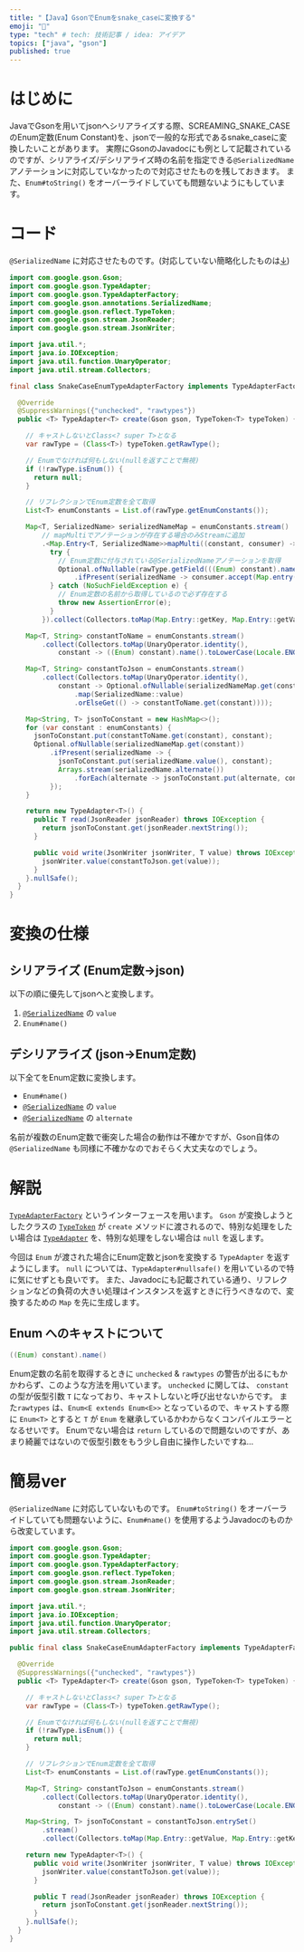 ```yaml
---
title: "【Java】GsonでEnumをsnake_caseに変換する"
emoji: "🐍"
type: "tech" # tech: 技術記事 / idea: アイデア
topics: ["java", "gson"]
published: true
---
```


# はじめに

JavaでGsonを用いてjsonへシリアライズする際、SCREAMING_SNAKE_CASEのEnum定数(Enum Constant)を、jsonで一般的な形式であるsnake_caseに変換したいことがあります。
実際にGsonのJavadocにも例として記載されているのですが、シリアライズ/デシリアライズ時の名前を指定できる`@SerializedName` アノテーションに対応していなかったので対応させたものを残しておきます。
また、`Enum#toString()` をオーバーライドしていても問題ないようにもしています。

# コード

`@SerializedName` に対応させたものです。(対応していない簡略化したものは[↓](#簡易ver))

```java
import com.google.gson.Gson;
import com.google.gson.TypeAdapter;
import com.google.gson.TypeAdapterFactory;
import com.google.gson.annotations.SerializedName;
import com.google.gson.reflect.TypeToken;
import com.google.gson.stream.JsonReader;
import com.google.gson.stream.JsonWriter;

import java.util.*;
import java.io.IOException;
import java.util.function.UnaryOperator;
import java.util.stream.Collectors;

final class SnakeCaseEnumTypeAdapterFactory implements TypeAdapterFactory {

  @Override
  @SuppressWarnings({"unchecked", "rawtypes"})
  public <T> TypeAdapter<T> create(Gson gson, TypeToken<T> typeToken) {

    // キャストしないとClass<? super T>となる
    var rawType = (Class<T>) typeToken.getRawType();

    // Enumでなければ何もしない(nullを返すことで無視)
    if (!rawType.isEnum()) {
      return null;
    }

    // リフレクションでEnum定数を全て取得
    List<T> enumConstants = List.of(rawType.getEnumConstants());

    Map<T, SerializedName> serializedNameMap = enumConstants.stream()
        // mapMultiでアノテーションが存在する場合のみStreamに追加 
        .<Map.Entry<T, SerializedName>>mapMulti((constant, consumer) -> {
          try {
            // Enum定数に付与されている@SerializedNameアノテーションを取得
            Optional.ofNullable(rawType.getField(((Enum) constant).name()).getAnnotation(SerializedName.class))
                .ifPresent(serializedName -> consumer.accept(Map.entry(constant, serializedName)));
          } catch (NoSuchFieldException e) {
            // Enum定数の名前から取得しているので必ず存在する
            throw new AssertionError(e);
          }
        }).collect(Collectors.toMap(Map.Entry::getKey, Map.Entry::getValue));

    Map<T, String> constantToName = enumConstants.stream()
        .collect(Collectors.toMap(UnaryOperator.identity(),
            constant -> ((Enum) constant).name().toLowerCase(Locale.ENGLISH)));

    Map<T, String> constantToJson = enumConstants.stream()
        .collect(Collectors.toMap(UnaryOperator.identity(),
            constant -> Optional.ofNullable(serializedNameMap.get(constant))
                .map(SerializedName::value)
                .orElseGet(() -> constantToName.get(constant))));

    Map<String, T> jsonToConstant = new HashMap<>();
    for (var constant : enumConstants) {
      jsonToConstant.put(constantToName.get(constant), constant);
      Optional.ofNullable(serializedNameMap.get(constant))
          .ifPresent(serializedName -> {
            jsonToConstant.put(serializedName.value(), constant);
            Arrays.stream(serializedName.alternate())
                .forEach(alternate -> jsonToConstant.put(alternate, constant));
          });
    }

    return new TypeAdapter<T>() {
      public T read(JsonReader jsonReader) throws IOException {
        return jsonToConstant.get(jsonReader.nextString());
      }

      public void write(JsonWriter jsonWriter, T value) throws IOException {
        jsonWriter.value(constantToJson.get(value));
      }
    }.nullSafe();
  }
}
```

# 変換の仕様

## シリアライズ (Enum定数→json)

以下の順に優先してjsonへと変換します。

1. [`@SerializedName`](https://javadoc.io/doc/com.google.code.gson/gson/latest/com.google.gson/com/google/gson/annotations/SerializedName.html) の `value`
2. `Enum#name()`

## デシリアライズ (json→Enum定数)

以下全てをEnum定数に変換します。

- `Enum#name()`
- [`@SerializedName`](https://javadoc.io/doc/com.google.code.gson/gson/latest/com.google.gson/com/google/gson/annotations/SerializedName.html) の `value`
- [`@SerializedName`](https://javadoc.io/doc/com.google.code.gson/gson/latest/com.google.gson/com/google/gson/annotations/SerializedName.html) の `alternate`

名前が複数のEnum定数で衝突した場合の動作は不確かですが、Gson自体の `@SerializedName` も同様に不確かなのでおそらく大丈夫なのでしょう。

# 解説

[`TypeAdapterFactory`](https://javadoc.io/doc/com.google.code.gson/gson/latest/com.google.gson/com/google/gson/TypeAdapterFactory.html) というインターフェースを用います。
`Gson` が変換しようとしたクラスの [`TypeToken`](https://javadoc.io/doc/com.google.code.gson/gson/latest/com.google.gson/com/google/gson/reflect/TypeToken.html) が `create` メソッドに渡されるので、特別な処理をしたい場合は [`TypeAdapter`](https://javadoc.io/doc/com.google.code.gson/gson/latest/com.google.gson/com/google/gson/TypeAdapter.html) を、特別な処理をしない場合は `null` を返します。

今回は `Enum` が渡された場合にEnum定数とjsonを変換する `TypeAdapter` を返すようにします。
`null` については、`TypeAdapter#nullsafe()` を用いているので特に気にせずとも良いです。
また、Javadocにも記載されている通り、リフレクションなどの負荷の大きい処理はインスタンスを返すときに行うべきなので、変換するための `Map` を先に生成します。

## Enum へのキャストについて

```java
((Enum) constant).name()
```

Enum定数の名前を取得するときに `unchecked` & `rawtypes` の警告が出るにもかかわらず、このような方法を用いています。
`unchecked` に関しては、 `constant` の型が仮型引数 `T` になっており、キャストしないと呼び出せないからです。
また`rawtypes` は、`Enum<E extends Enum<E>>` となっているので、キャストする際に `Enum<T>` とすると `T` が `Enum` を継承しているかわからなくコンパイルエラーとなるせいです。
Enumでない場合は `return` しているので問題ないのですが、あまり綺麗ではないので仮型引数をもう少し自由に操作したいですね…

# 簡易ver

`@SerializedName` に対応していないものです。
`Enum#toString()` をオーバーライドしていても問題ないように、`Enum#name()` を使用するようJavadocのものから改変しています。

```java
import com.google.gson.Gson;
import com.google.gson.TypeAdapter;
import com.google.gson.TypeAdapterFactory;
import com.google.gson.reflect.TypeToken;
import com.google.gson.stream.JsonReader;
import com.google.gson.stream.JsonWriter;

import java.util.*;
import java.io.IOException;
import java.util.function.UnaryOperator;
import java.util.stream.Collectors;

public final class SnakeCaseEnumAdapterFactory implements TypeAdapterFactory {

  @Override
  @SuppressWarnings({"unchecked", "rawtypes"})
  public <T> TypeAdapter<T> create(Gson gson, TypeToken<T> typeToken) {

    // キャストしないとClass<? super T>となる
    var rawType = (Class<T>) typeToken.getRawType();

    // Enumでなければ何もしない(nullを返すことで無視)
    if (!rawType.isEnum()) {
      return null;
    }

    // リフレクションでEnum定数を全て取得
    List<T> enumConstants = List.of(rawType.getEnumConstants());

    Map<T, String> constantToJson = enumConstants.stream()
        .collect(Collectors.toMap(UnaryOperator.identity(),
            constant -> ((Enum) constant).name().toLowerCase(Locale.ENGLISH)));

    Map<String, T> jsonToConstant = constantToJson.entrySet()
        .stream()
        .collect(Collectors.toMap(Map.Entry::getValue, Map.Entry::getKey));

    return new TypeAdapter<T>() {
      public void write(JsonWriter jsonWriter, T value) throws IOException {
        jsonWriter.value(constantToJson.get(value));
      }

      public T read(JsonReader jsonReader) throws IOException {
        return jsonToConstant.get(jsonReader.nextString());
      }
    }.nullSafe();
  }
}
```
